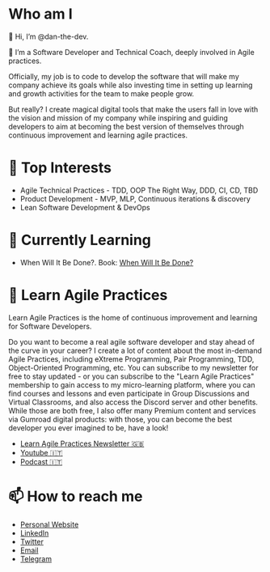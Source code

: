 # Who am I
👋 Hi, I’m @dan-the-dev. 

🚀 I’m a Software Developer and Technical Coach, deeply involved in Agile practices.

Officially, my job is to code to develop the software that will make my company achieve its goals while also investing time in setting up learning and growth activities for the team to make people grow.

But really? I create magical digital tools that make the users fall in love with the vision and mission of my company while inspiring and guiding developers to aim at becoming the best version of themselves through continuous improvement and learning agile practices.

# 👀 Top Interests
- Agile Technical Practices - TDD, OOP The Right Way, DDD, CI, CD, TBD
- Product Development - MVP, MLP, Continuous iterations & discovery
- Lean Software Development & DevOps

# 🌱 Currently Learning

- When Will It Be Done?. Book: [When Will It Be Done?]([https://amzn.to/3YejYLJ](https://amzn.to/4aytw8S))

# 📜 Learn Agile Practices

Learn Agile Practices is the home of continuous improvement and learning for Software Developers.

Do you want to become a real agile software developer and stay ahead of the curve in your career? I create a lot of content about the most in-demand Agile Practices, including eXtreme Programming, Pair Programming, TDD, Object-Oriented Programming, etc. You can subscribe to my newsletter for free to stay updated - or you can subscribe to the "Learn Agile Practices" membership to gain access to my micro-learning platform, where you can find courses and lessons and even participate in Group Discussions and Virtual Classrooms, and also access the Discord server and other benefits.
While those are both free, I also offer many Premium content and services via Gumroad digital products: with those, you can become the best developer you ever imagined to be, have a look!

- [Learn Agile Practices Newsletter 🇬🇧](https://learnagilepractices.substack.com/about)
- [Youtube 🇮🇹](https://www.youtube.com/channel/UCow5aybmZhzR7HbPf8JmcmA)
- [Podcast 🇮🇹](https://open.spotify.com/show/1Sib1L0UJFqxVGW5VxZcJW)

# 📫 How to reach me

- [Personal Website](https://danthedev.carrd.co/)
- [LinkedIn](https://www.linkedin.com/in/daniele-scillia/)
- [Twitter](https://twitter.com/danielescillia)
- [Email](mailto:daniele.scillia@gmail.com)
- [Telegram](https://t.me/dan_the_dev)

<!---
dan-the-dev/dan-the-dev is a ✨ special ✨ repository because its `README.md` (this file) appears on your GitHub profile.
You can click the Preview link to take a look at your changes.
--->
